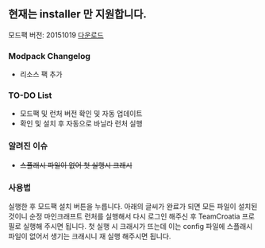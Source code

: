 ## 현재는 installer 만 지원합니다.

모드팩 버전: 20151019
[다운로드](https://github.com/CroatiaTeam/Developer-Launcher/releases/)

### Modpack Changelog
 - 리소스 팩 추가

### TO-DO List
 - 모드팩 및 런처 버전 확인 및 자동 업데이트
 - 확인 및 설치 후 자동으로 바닐라 런처 실행
 

### 알려진 이슈
 - ~~스플래시 파일이 없어 첫 실행시 크래시~~

### 사용법
실행한 후 모드팩 설치 버튼을 누릅니다. 아래의 글씨가 완료가 되면 모든 파일이 설치된 것이니 순정 마인크래프트 런처를 실행해서 다시 로그인 해주신 후 TeamCroatia 프로필로 실행해 주시면 됩니다. 첫 실행 시 크래시가 뜨는데 이는 config 파일에 스플래시 파일이 없어서 생기는 크래시니 재 실행 해주시면 됩니다.
